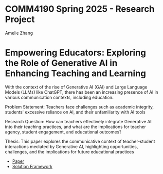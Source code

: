# COMM4190 Spring 2025 - Research Project
Amelie Zhang

# Empowering Educators: Exploring the Role of Generative AI in Enhancing Teaching and Learning

With the context of the rise of Generative AI (GAI) and Large Language Models (LLMs) like ChatGPT, there has been an increasing presence of AI in various communication contexts, including education.

Problem Statement: Teachers face challenges such as academic integrity, students' excessive reliance on AI, and their unfamiliarity with AI tools

Research Question: How can teachers effectively integrate Generative AI into their teaching practices, and what are the implications for teacher agency, student engagement, and educational outcomes?

Thesis: This paper explores the communicative context of teacher-student interactions mediated by Generative AI, highlighting opportunities, challenges, and the implications for future educational practices

* [Paper](ResearchPaper.pdf)
* [Solution Framework](Framework.png)